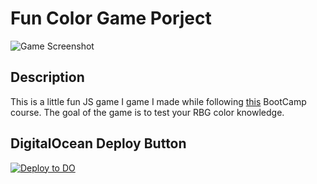 # Fun Color Game Porject

![Game Screenshot](https://imgur.com/6lTZOeU.png)

## Description

This is a little fun JS game I game I made while following [this](https://www.udemy.com/course/the-web-developer-bootcamp/) BootCamp course. The goal of the game is to test your RBG color knowledge. 

## DigitalOcean Deploy Button
[![Deploy to DO](https://mp-assets1.sfo2.digitaloceanspaces.com/deploy-to-do/do-btn-blue.svg)](https://cloud.digitalocean.com/apps/new?repo=https://github.com/bo-iliev/color-game/tree/main)


